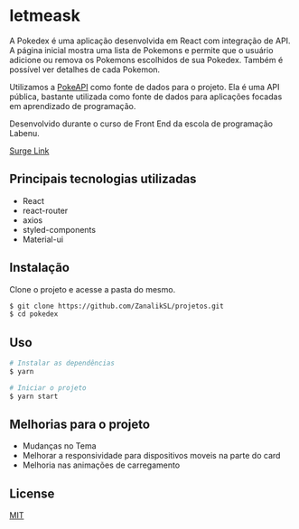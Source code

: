 # letmeask

A Pokedex é uma aplicação desenvolvida em React com integração de API. A página inicial mostra uma lista de Pokemons e permite que o usuário adicione ou remova os Pokemons escolhidos de sua Pokedex. Também é possível ver detalhes de cada Pokemon. 

Utilizamos a [PokeAPI](https://pokeapi.co/) como fonte de dados para o projeto. 
Ela é uma API pública, bastante utilizada como fonte de dados para aplicações focadas em aprendizado de programação. 

Desenvolvido durante o curso de Front End da escola de programação Labenu.

[Surge Link](red-eye.surge.sh)

## Principais tecnologias utilizadas

- React
- react-router
- axios
- styled-components
- Material-ui

## Instalação

 Clone o projeto e acesse a pasta do mesmo.

```bash
$ git clone https://github.com/ZanalikSL/projetos.git
$ cd pokedex
```

## Uso

```bash
# Instalar as dependências
$ yarn

# Iniciar o projeto
$ yarn start
```

## Melhorias para o projeto

- Mudanças no Tema
- Melhorar a responsividade para dispositivos moveis na parte do card
- Melhoria nas animações de carregamento

## License
[MIT](https://choosealicense.com/licenses/mit/)
